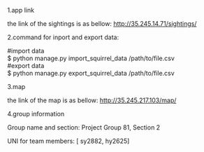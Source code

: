 1.app link

the link of the sightings is as bellow:
http://35.245.14.71/sightings/

2.command for inport and export data:

#import data  
$ python manage.py import_squirrel_data /path/to/file.csv  
#export data  
$ python manage.py export_squirrel_data /path/to/file.csv 


3.map 

the link of the map is as bellow:
http://35.245.217.103/map/



4.group information

Group name and section: Project Group 81, Section 2

UNI for team members: [ sy2882, hy2625]


